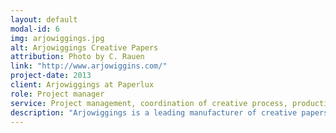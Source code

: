 ```yaml
---
layout: default
modal-id: 6
img: arjowiggings.jpg
alt: Arjowiggings Creative Papers
attribution: Photo by C. Rauen
link: "http://www.arjowiggins.com/"
project-date: 2013
client: Arjowiggings at Paperlux
role: Project manager
service: Project management, coordination of creative process, production management, video production
description: "Arjowiggings is a leading manufacturer of creative papers. They asked Paperlux to reinvent the bookmark – and we did! The result is a playful, paper-based 3D object which is able to mark a line or even a single word. "
---
```

